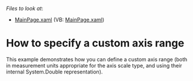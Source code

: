 <!-- default file list -->
*Files to look at*:

* [MainPage.xaml](./CS/SilverlightApplication20/MainPage.xaml) (VB: [MainPage.xaml](./VB/SilverlightApplication20/MainPage.xaml))
<!-- default file list end -->
# How to specify a custom axis range


<p>This example demonstrates how you can define a custom axis range (both in measurement units appropriate for the axis scale type, and using their internal System.Double representation).</p><br />


<br/>


